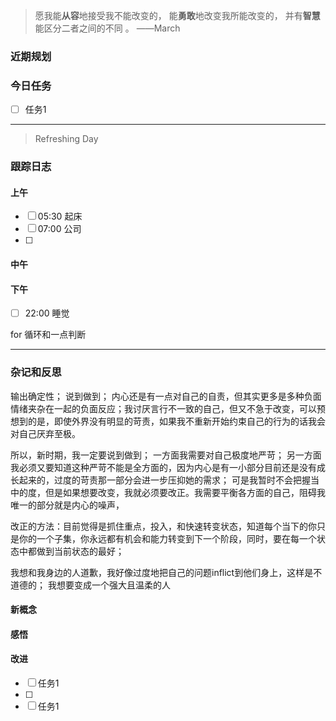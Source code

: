 > 愿我能**从容**地接受我不能改变的，
>          能**勇敢**地改变我所能改变的，
>          并有**智慧**能区分二者之间的不同 。 ——March


### 近期规划



### 今日任务
- [ ] 任务1




---------

> Refreshing Day 

### 跟踪日志

#### 上午
- [ ] 05:30 起床
- [ ] 07:00 公司
- [ ] 

#### 中午



#### 下午
- [ ] 22:00 睡觉


for 循环和一点判断




-------

### 杂记和反思

输出确定性；
说到做到；
内心还是有一点对自己的自责，但其实更多是多种负面情绪夹杂在一起的负面反应；我讨厌言行不一致的自己，但又不急于改变，可以预想到的是，即使外界没有明显的苛责，如果我不重新开始约束自己的行为的话我会对自己厌弃至极。

所以，新时期，我一定要说到做到；
一方面我需要对自己极度地严苛；
另一方面我必须又要知道这种严苛不能是全方面的，因为内心是有一小部分目前还是没有成长起来的，过度的苛责那一部分会进一步压抑她的需求；
可是我暂时不会把握当中的度，但是如果想要改变，我就必须要改正。我需要平衡各方面的自己，阻碍我唯一的部分就是内心的噪声，

改正的方法：目前觉得是抓住重点，投入，和快速转变状态，知道每个当下的你只是你的一个子集，你永远都有机会和能力转变到下一个阶段，同时，要在每一个状态中都做到当前状态的最好；

我想和我身边的人道歉，我好像过度地把自己的问题inflict到他们身上，这样是不道德的；
我想要变成一个强大且温柔的人

#### 新概念


#### 感悟


#### 改进

- [ ] 任务1
- [ ] 
- [ ] 任务1